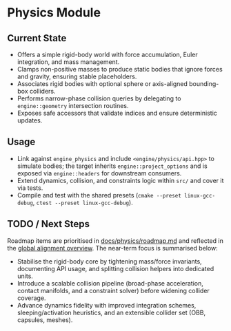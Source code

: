 # Physics Module

## Current State

- Offers a simple rigid-body world with force accumulation, Euler integration, and mass management.
- Clamps non-positive masses to produce static bodies that ignore forces and gravity, ensuring stable placeholders.
- Associates rigid bodies with optional sphere or axis-aligned bounding-box colliders.
- Performs narrow-phase collision queries by delegating to `engine::geometry` intersection routines.
- Exposes safe accessors that validate indices and ensure deterministic updates.

## Usage

- Link against `engine_physics` and include `<engine/physics/api.hpp>` to simulate bodies; the target inherits `engine::project_options` and is exposed via `engine::headers` for downstream consumers.
- Extend dynamics, collision, and constraints logic within `src/` and cover it via tests.
- Compile and test with the shared presets (`cmake --preset linux-gcc-debug`, `ctest --preset linux-gcc-debug`).

## TODO / Next Steps

Roadmap items are prioritised in [docs/physics/roadmap.md](../../docs/physics/roadmap.md) and reflected in the
[global alignment overview](../../docs/global_roadmap.md). The near-term focus is summarised below:

- Stabilise the rigid-body core by tightening mass/force invariants, documenting API usage, and splitting collision helpers into dedicated units.
- Introduce a scalable collision pipeline (broad-phase acceleration, contact manifolds, and a constraint solver) before widening collider coverage.
- Advance dynamics fidelity with improved integration schemes, sleeping/activation heuristics, and an extensible collider set (OBB, capsules, meshes).
